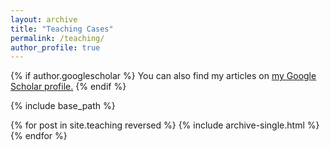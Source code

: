 ```yaml
---
layout: archive
title: "Teaching Cases"
permalink: /teaching/
author_profile: true
---
```


{% if author.googlescholar %}
  You can also find my articles on <u><a href="{{author.googlescholar}}"> my Google Scholar profile</a>.</u>
{% endif %}

{% include base_path %}

{% for post in site.teaching reversed %}
  {% include archive-single.html %}
{% endfor %}
